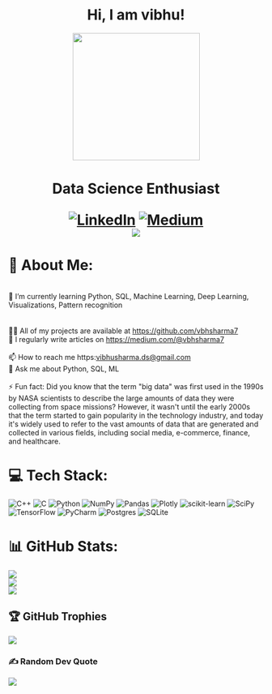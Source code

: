 <h1 align="center">
  Hi, I am vibhu!
</h1 align="center">  
<div id="header" align="center">
  <img src="https://i.giphy.com/media/Hrm0LJNRkPHDkLIHz9/giphy.webp" width="251"/>
</div>  
<h1 align="center">
Data Science Enthusiast
  
[![LinkedIn](https://img.shields.io/badge/LinkedIn-%230077B5.svg?logo=linkedin&logoColor=white)](https://linkedin.com/in/vbhsharma7) [![Medium](https://img.shields.io/badge/Medium-12100E?logo=medium&logoColor=white)](https://medium.com/medium.com/@vbhsharma7)    
[![](https://visitcount.itsvg.in/api?id=vbhsharma7&icon=0&color=0)](https://visitcount.itsvg.in)



# 💫 About Me:
<br>🌱 I’m currently learning Python, SQL, Machine Learning, Deep Learning, Visualizations, Pattern recognition<br><br><br>👨‍💻 All of my projects are available at https://github.com/vbhsharma7<br>📝 I regularly write articles on https://medium.com/@vbhsharma7<br><br>📫 How to reach me https:vibhusharma.ds@gmail.com<br>💬 Ask me about Python, SQL, ML<br><br>⚡ Fun fact: Did you know that the term "big data" was first used in the 1990s by NASA scientists to describe the large amounts of data they were collecting from space missions? However, it wasn't until the early 2000s that the term started to gain popularity in the technology industry, and today it's widely used to refer to the vast amounts of data that are generated and collected in various fields, including social media, e-commerce, finance, and healthcare.



# 💻 Tech Stack:
![C++](https://img.shields.io/badge/c++-%2300599C.svg?style=flat&logo=c%2B%2B&logoColor=white) ![C](https://img.shields.io/badge/c-%2300599C.svg?style=flat&logo=c&logoColor=white) ![Python](https://img.shields.io/badge/python-3670A0?style=flat&logo=python&logoColor=ffdd54) ![NumPy](https://img.shields.io/badge/numpy-%23013243.svg?style=flat&logo=numpy&logoColor=white) ![Pandas](https://img.shields.io/badge/pandas-%23150458.svg?style=flat&logo=pandas&logoColor=white) ![Plotly](https://img.shields.io/badge/Plotly-%233F4F75.svg?style=flat&logo=plotly&logoColor=white) ![scikit-learn](https://img.shields.io/badge/scikit--learn-%23F7931E.svg?style=flat&logo=scikit-learn&logoColor=white) ![SciPy](https://img.shields.io/badge/SciPy-%230C55A5.svg?style=flat&logo=scipy&logoColor=%white) ![TensorFlow](https://img.shields.io/badge/TensorFlow-%23FF6F00.svg?style=flat&logo=TensorFlow&logoColor=white) ![PyCharm](https://img.shields.io/badge/PyCharm-%23EE4C2C.svg?style=flat&logo=PyCharm&logoColor=white) ![Postgres](https://img.shields.io/badge/postgres-%23316192.svg?style=flat&logo=postgresql&logoColor=white) ![SQLite](https://img.shields.io/badge/sqlite-%2307405e.svg?style=flat&logo=sqlite&logoColor=white)
# 📊 GitHub Stats:
![](https://github-readme-stats.vercel.app/api?username=vbhsharma7&theme=dark&hide_border=false&include_all_commits=true&count_private=true)<br/>
![](https://github-readme-streak-stats.herokuapp.com/?user=vbhsharma7&theme=dark&hide_border=false)<br/>
![](https://github-readme-stats.vercel.app/api/top-langs/?username=vbhsharma7&theme=dark&hide_border=false&include_all_commits=true&count_private=true&layout=compact)

## 🏆 GitHub Trophies
![](https://github-profile-trophy.vercel.app/?username=vbhsharma7&theme=radical&no-frame=false&no-bg=false&margin-w=4)

### ✍️ Random Dev Quote
![](https://quotes-github-readme.vercel.app/api?type=vetical&theme=gruvbox)

<!-- Proudly created with GPRM ( https://gprm.itsvg.in ) -->

<!---
vbhsharma7/vbhsharma7 is a ✨ special ✨ repository because its `README.md` (this file) appears on your GitHub profile.
You can click the Preview link to take a look at your changes.
--->
